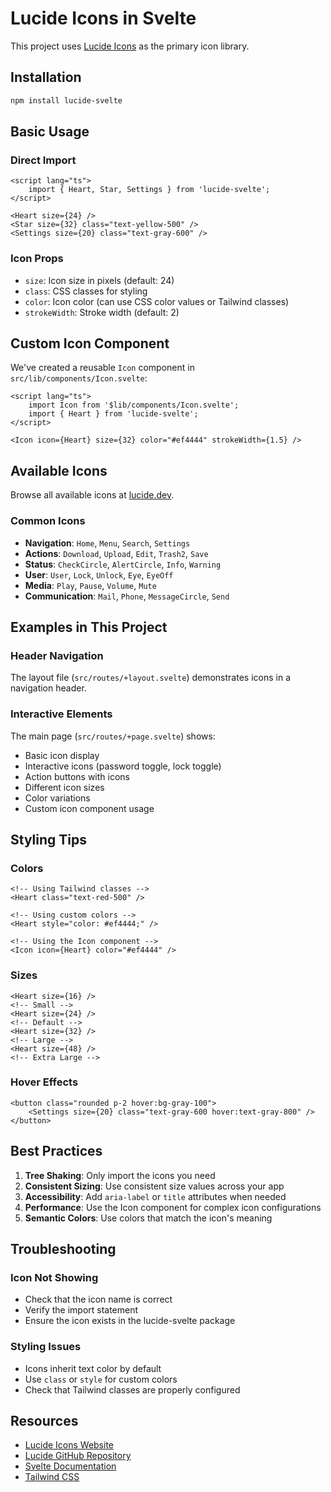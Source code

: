 # Lucide Icons in Svelte

This project uses [Lucide Icons](https://lucide.dev/) as the primary icon library.

## Installation

```bash
npm install lucide-svelte
```

## Basic Usage

### Direct Import

```svelte
<script lang="ts">
	import { Heart, Star, Settings } from 'lucide-svelte';
</script>

<Heart size={24} />
<Star size={32} class="text-yellow-500" />
<Settings size={20} class="text-gray-600" />
```

### Icon Props

- `size`: Icon size in pixels (default: 24)
- `class`: CSS classes for styling
- `color`: Icon color (can use CSS color values or Tailwind classes)
- `strokeWidth`: Stroke width (default: 2)

## Custom Icon Component

We've created a reusable `Icon` component in `src/lib/components/Icon.svelte`:

```svelte
<script lang="ts">
	import Icon from '$lib/components/Icon.svelte';
	import { Heart } from 'lucide-svelte';
</script>

<Icon icon={Heart} size={32} color="#ef4444" strokeWidth={1.5} />
```

## Available Icons

Browse all available icons at [lucide.dev](https://lucide.dev/icons/).

### Common Icons

- **Navigation**: `Home`, `Menu`, `Search`, `Settings`
- **Actions**: `Download`, `Upload`, `Edit`, `Trash2`, `Save`
- **Status**: `CheckCircle`, `AlertCircle`, `Info`, `Warning`
- **User**: `User`, `Lock`, `Unlock`, `Eye`, `EyeOff`
- **Media**: `Play`, `Pause`, `Volume`, `Mute`
- **Communication**: `Mail`, `Phone`, `MessageCircle`, `Send`

## Examples in This Project

### Header Navigation

The layout file (`src/routes/+layout.svelte`) demonstrates icons in a navigation header.

### Interactive Elements

The main page (`src/routes/+page.svelte`) shows:

- Basic icon display
- Interactive icons (password toggle, lock toggle)
- Action buttons with icons
- Different icon sizes
- Color variations
- Custom icon component usage

## Styling Tips

### Colors

```svelte
<!-- Using Tailwind classes -->
<Heart class="text-red-500" />

<!-- Using custom colors -->
<Heart style="color: #ef4444;" />

<!-- Using the Icon component -->
<Icon icon={Heart} color="#ef4444" />
```

### Sizes

```svelte
<Heart size={16} />
<!-- Small -->
<Heart size={24} />
<!-- Default -->
<Heart size={32} />
<!-- Large -->
<Heart size={48} />
<!-- Extra Large -->
```

### Hover Effects

```svelte
<button class="rounded p-2 hover:bg-gray-100">
	<Settings size={20} class="text-gray-600 hover:text-gray-800" />
</button>
```

## Best Practices

1. **Tree Shaking**: Only import the icons you need
2. **Consistent Sizing**: Use consistent size values across your app
3. **Accessibility**: Add `aria-label` or `title` attributes when needed
4. **Performance**: Use the Icon component for complex icon configurations
5. **Semantic Colors**: Use colors that match the icon's meaning

## Troubleshooting

### Icon Not Showing

- Check that the icon name is correct
- Verify the import statement
- Ensure the icon exists in the lucide-svelte package

### Styling Issues

- Icons inherit text color by default
- Use `class` or `style` for custom colors
- Check that Tailwind classes are properly configured

## Resources

- [Lucide Icons Website](https://lucide.dev/)
- [Lucide GitHub Repository](https://github.com/lucide-icons/lucide)
- [Svelte Documentation](https://svelte.dev/docs)
- [Tailwind CSS](https://tailwindcss.com/)
